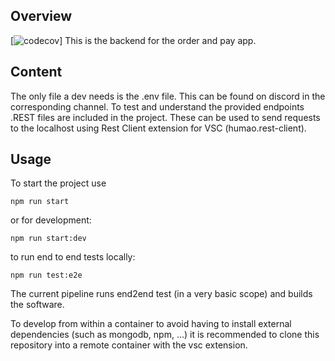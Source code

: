 ## Overview
[![codecov](https://codecov.io/gh/dopeshot/order-and-pay-backend/branch/main/graph/badge.svg?token=RI1XZPSHEV?)]
This is the backend for the order and pay app.
## Content
The only file a dev needs is the .env file. This can be found on discord in the corresponding channel.
To test and understand the provided endpoints .REST files are included in the project. These can be used to send requests to the localhost using Rest Client extension for VSC (humao.rest-client).
## Usage
To start the project use 

    npm run start
or for development:

    npm run start:dev

to run end to end tests locally:

    npm run test:e2e

The current pipeline runs end2end test (in a very basic scope) and builds the software.

To develop from within a container to avoid having to install external dependencies (such as mongodb, npm, ...) it is recommended to clone this repository into a remote container with the vsc extension. 
